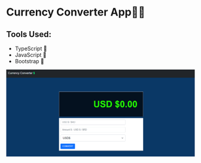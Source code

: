 # Currency Converter App:large_blue_diamond::heavy_dollar_sign:

## Tools Used:
- TypeScript :blue_heart:
- JavaScript :yellow_heart:
- Bootstrap :art:

![](Currency.png)
